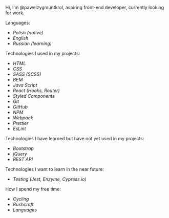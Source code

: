 Hi, I’m @pawelzygmuntkrol, aspiring front-end developer, currently looking for work.

Languages:
- <i>Polish (native)</i>
- <i>English</i>
- <i>Russian (learning)</i>

Technologies I used in my projects:
- <i>HTML</i>
- <i>CSS</i>
- <i>SASS (SCSS)</i>
- <i>BEM</i>
- <i>Java Script</i>
- <i>React (Hooks, Router)</i>
- <i>Styled Components</i>
- <i>Git</i>
- <i>GitHub</i>
- <i>NPM</i>
- <i>Webpack</i>
- <i>Prettier</i>
- <i>EsLint</i>

Technologies I have learned but have not yet used in my projects:
- <i>Bootstrap</i>
- <i>jQuery</i>
- <i>REST API</i>

Technologies I want to learn in the near future:
- <i>Testing (Jest, Enzyme, Cypress.io)</i>

How I spend my free time:
- <i>Cycling</i>
- <i>Bushcraft</i>
- <i>Languages</i>
